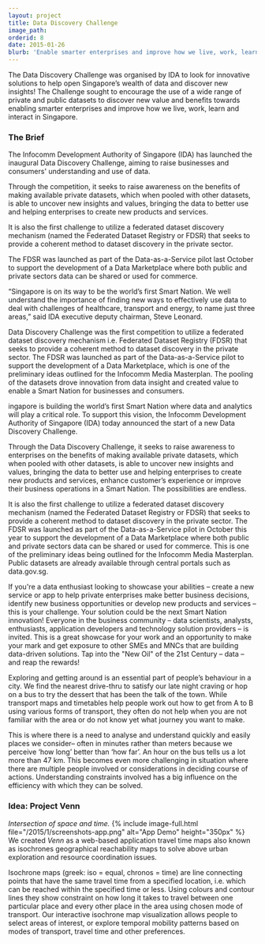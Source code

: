 ```yaml
---
layout: project
title: Data Discovery Challenge
image_path: 
orderid: 8
date: 2015-01-26
blurb: 'Enable smarter enterprises and improve how we live, work, learn and interact in Singapore.'
---
```

The Data Discovery Challenge was organised by IDA to look for innovative solutions to help open Singapore’s wealth of data and discover new insights! The Challenge sought to encourage the use of a wide range of private and public datasets to discover new value and benefits towards enabling smarter enterprises and improve how we live, work, learn and interact in Singapore.
<!--more-->
### The Brief
The Infocomm Development Authority of Singapore (IDA) has launched the inaugural Data Discovery Challenge, aiming to raise businesses and consumers' understanding and use of data.

Through the competition, it seeks to raise awareness on the benefits of making available private datasets, which when pooled with other datasets, is able to uncover new insights and values, bringing the data to better use and helping enterprises to create new products and services.

It is also the first challenge to utilize a federated dataset discovery mechanism (named the Federated Dataset Registry or FDSR) that seeks to provide a coherent method to dataset discovery in the private sector.

The FDSR was launched as part of the Data-as-a-Service pilot last October to support the development of a Data Marketplace where both public and private sectors data can be shared or used for commerce.

“Singapore is on its way to be the world’s first Smart Nation. We well understand the importance of finding new ways to effectively use data to deal with challenges of healthcare, transport and energy, to name just three areas,” said IDA executive deputy chairman, Steve Leonard.

Data Discovery Challenge was the first competition to utilize a federated dataset discovery mechanism i.e. Federated Dataset Registry (FDSR) that seeks to provide a coherent method to dataset discovery in the private sector. The FDSR was launched as part of the Data-as-a-Service pilot to support the development of a Data Marketplace, which is one of the preliminary ideas outlined for the Infocomm Media Masterplan. The pooling of the datasets drove innovation from data insight and created value to enable a Smart Nation for businesses and consumers.


ingapore is building the world’s first Smart Nation where data and analytics will play a critical role. To support this vision, the Infocomm Development Authority of Singapore (IDA) today announced the start of a new Data Discovery Challenge. 

Through the Data Discovery Challenge, it seeks to raise awareness to enterprises on the benefits of making available private datasets, which when pooled with other datasets, is able to uncover new insights and values, bringing the data to better use and helping enterprises to create new products and services, enhance customer’s experience or improve their business operations in a Smart Nation. The possibilities are endless.

It is also the first challenge to utilize a federated dataset discovery mechanism (named the Federated Dataset Registry or FDSR) that seeks to provide a coherent method to dataset discovery in the private sector. The FDSR was launched as part of the Data-as-a-Service pilot in October this year to support the development of a Data Marketplace where both public and private sectors data can be shared or used for commerce. This is one of the preliminary ideas being outlined for the Infocomm Media Masterplan. Public datasets are already available through central portals such as data.gov.sg. 


If you're a data enthusiast looking to showcase your abilities – create a new service or app to help private enterprises make better business decisions, identify new business opportunities or develop new products and services – this is your challenge. Your solution could be the next Smart Nation innovation! Everyone in the business community – data scientists, analysts, enthusiasts, application developers and technology solution providers –  is invited. This is a great showcase for your work and an opportunity to make your mark and get exposure to other SMEs and MNCs that are building data-driven solutions. Tap into the "New Oil" of the 21st Century – data – and reap the rewards!  

Exploring and getting around is an essential part of people’s behaviour in a city. We find the nearest drive-thru to satisfy our late night craving or hop on a bus to try the dessert that has been the talk of the town. While transport maps and timetables help people work out how to get from A to B using various forms of transport, they often do not help when you are not familiar with the area or do not know yet what journey you want to make. 

This is where there is a need to analyse and understand quickly and easily places we consider– often in minutes rather than meters because we perceive ‘how long’ better than ‘how far’. An hour on the bus tells us a lot more than 47 km. This becomes even more challenging in situation where there are multiple people involved or considerations in deciding course of actions. Understanding constraints involved has a big influence on the efficiency with which they can be solved.

### Idea: Project Venn
*Intersection of space and time.*
{% include image-full.html file="/2015/1/screenshots-app.png" alt="App Demo" height="350px" %}
We created *Venn* as a web-based application travel time maps also known as isochrones geographical reachability maps to solve above urban exploration and resource coordination issues.

Isochrone maps (greek: iso = equal, chronos = time) are line connecting points that have the same travel time from a specified location, i.e. which can be reached within the specified time or less. Using colours and contour lines they show constraint on how long it takes to travel between one particular place and every other place in the area using chosen mode of transport. Our interactive isochrone map visualization allows people to select areas of interest, or explore temporal mobility patterns based on modes of transport, travel time and other preferences.


